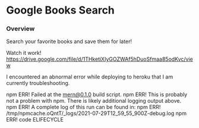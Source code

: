 # Google Books Search

### Overview

Search your favorite books and save them for later!

Watch it work! 
https://drive.google.com/file/d/1THketiXIyGOZWAf5hDuoSfmaa85odKvc/view

I encountered an abnormal error while deploying to heroku that I am currently troubleshooting. 

npm ERR! Failed at the mern@0.1.0 build script.
npm ERR! This is probably not a problem with npm. There is likely additional logging output above.
npm ERR! A complete log of this run can be found in:
npm ERR!     /tmp/npmcache.oQntT/_logs/2021-07-29T12_59_55_900Z-debug.log
npm ERR! code ELIFECYCLE